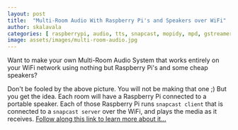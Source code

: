 ```yaml
---
layout: post
title:  "Multi-Room Audio With Raspberry Pi's and Speakers over WiFi"
author: skalavala
categories: [ raspberrypi, audio, tts, snapcast, mopidy, mpd, gstreamer, media_player, homeassistant ]
image: assets/images/multi-room-audio.jpg
---
```


Want to make your own Multi-Room Audio System that works entirely on your WiFi network using nothing but Raspberry Pi's and some cheap speakers?

Don't be fooled by the above picture. You will not be making that one ;)  But you get the idea. Each room will have a Raspberry Pi connected to a portable speaker. Each of those Raspberry Pi runs `snapcast client` that is connected to a `snapcast server` over the WiFi, and plays the media as it receives. [Follow along this link to learn more about it... ](https://github.com/skalavala/Multi-Room-Audio-Centralized-Audio-for-Home)
